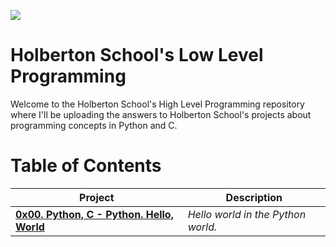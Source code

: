 [![](https://www.holbertonschool.com/holberton-logo.png)](https://www.holbertonschool.com/)

# Holberton School's Low Level Programming #

Welcome to the Holberton School's High Level Programming repository where I'll be uploading the answers to Holberton School's projects about programming concepts in Python and C.

# **Table of Contents** #

| **Project**                                                                            | **Description**                                 |
| -------------------------------------------------------------------------------------- | ----------------------------------------------- |
| **[0x00. Python, C - Python. Hello, World](./0x00-python-hello_world)**                | *Hello world in the Python world.*              |

